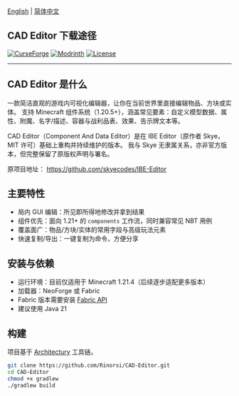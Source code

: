 
[English](./README.md) | [简体中文](./README_CN.md)

## CAD Editor 下载途径
[![CurseForge](https://cf.way2muchnoise.eu/1352735.svg?badge_style=for_the_badge)](https://legacy.curseforge.com/minecraft/mc-mods/cad-editor)  [![Modrinth](https://img.shields.io/modrinth/dt/cad-editor?label=Modrinth&style=for-the-badge&logo=modrinth)](https://modrinth.com/project/cad-editor)  [![License](https://img.shields.io/badge/License-MIT-blue.svg?style=for-the-badge)](https://mit-license.org/)

---

## CAD Editor 是什么

一款简洁直观的游戏内可视化编辑器，让你在当前世界里直接编辑物品、方块或实体。
支持 Minecraft 组件系统（1.20.5+），涵盖常见要素：自定义模型数据、属性、附魔、名字/描述、容器与战利品表、效果、告示牌文本等。

CAD Editor（Component And Data Editor）是在 IBE Editor（原作者 Skye，MIT 许可）基础上重构并持续维护的版本。 我与 Skye 无隶属关系，亦非官方版本，但完整保留了原版权声明与署名。

原项目地址：
https://github.com/skyecodes/IBE-Editor

## 主要特性
* 局内 GUI 编辑：所见即所得地修改并拿到结果
* 组件优先：面向 1.21+ 的 `components` 工作流，同时兼容常见 NBT 用例
* 覆盖面广：物品/方块/实体的常用字段与高级玩法元素
* 快速复制/导出：一键复制为命令，方便分享

## 安装与依赖
* 运行环境：目前仅适用于 Minecraft 1.21.4（后续逐步适配更多版本）
* 加载器：NeoForge 或 Fabric
* Fabric 版本需要安装 [Fabric API](https://www.curseforge.com/minecraft/mc-mods/fabric-api)
* 建议使用 Java 21

## 构建
项目基于 [Architectury](https://github.com/architectury) 工具链。

```bash
git clone https://github.com/Rinorsi/CAD-Editor.git
cd CAD-Editor
chmod +x gradlew
./gradlew build
